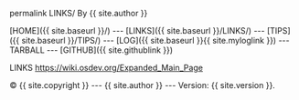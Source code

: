 permalink
LINKS/
By {{ site.author }}

[HOME]({{ site.baseurl }}/) --- [LINKS]({{ site.baseurl }}/LINKS/) --- [TIPS]({{ site.baseurl }}/TIPS/) --- [LOG]({{ site.baseurl }}{{ site.myloglink }}) --- TARBALL --- [GITHUB]({{ site.githublink }})

LINKS
https://wiki.osdev.org/Expanded_Main_Page

© {{ site.copyright }} --- {{ site.author }} --- Version: {{ site.version }}.
